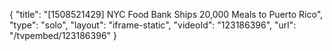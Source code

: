{
    "title": "[1508521429] NYC Food Bank Ships 20,000 Meals to Puerto Rico",
    "type": "solo",
    "layout": "iframe-static",
    "videoId": "123186396",
    "url": "\/tvpembed\/123186396"
}